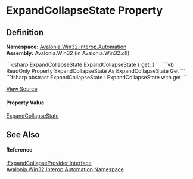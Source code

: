 # ExpandCollapseState Property




## Definition
**Namespace:** <a href="N_Avalonia_Win32_Interop_Automation">Avalonia.Win32.Interop.Automation</a>  
**Assembly:** Avalonia.Win32 (in Avalonia.Win32.dll)

<Tabs groupId="api-code-preview">
<TabItem value="csharp" label="C#">
```csharp
ExpandCollapseState ExpandCollapseState { get; }
```
</TabItem>
<TabItem value="vb" label="VB">
```vb
ReadOnly Property ExpandCollapseState As ExpandCollapseState
	Get
```
</TabItem>
<TabItem value="fsharp" label="F#">
```fsharp
abstract ExpandCollapseState : ExpandCollapseState with get
```
</TabItem>
</Tabs>



<a href="https://github.com/AvaloniaUI/Avalonia/tree/master/src/Windows/Avalonia.Win32/Interop/Automation/IExpandCollapseProvider.cs" title="View the source code">View Source</a>



#### Property Value
<a href="T_Avalonia_Automation_ExpandCollapseState">ExpandCollapseState</a>

## See Also


#### Reference
<a href="T_Avalonia_Win32_Interop_Automation_IExpandCollapseProvider">IExpandCollapseProvider Interface</a>  
<a href="N_Avalonia_Win32_Interop_Automation">Avalonia.Win32.Interop.Automation Namespace</a>  

